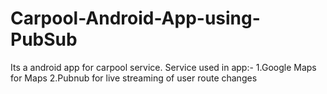 # Carpool-Android-App-using-PubSub
Its a android app for carpool service.
Service used in app:-
1.Google Maps for Maps
2.Pubnub for live streaming of user route changes
